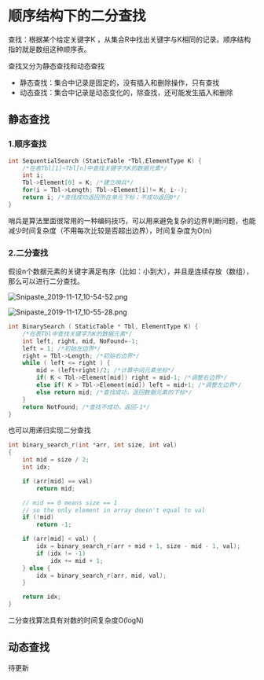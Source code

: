 # 顺序结构下的二分查找

查找：根据某个给定关键字K ，从集合R中找出关键字与K相同的记录。顺序结构指的就是数组这种顺序表。

查找又分为静态查找和动态查找

- 静态查找：集合中记录是固定的，没有插入和删除操作，只有查找
- 动态查找：集合中记录是动态变化的，除查找，还可能发生插入和删除

## 静态查找

### 1.顺序查找

```c
int SequentialSearch (StaticTable *Tbl,ElementType K) {
	/*在表Tbl[1]~Tbl[n]中查找关键字为K的数据元素*/
	int i;
	Tbl->Element[0] = K; /*建立哨兵*/
	for(i = Tbl->Length; Tbl->Element[i]!= K; i--);
	return i; /*查找成功返回所在单元下标；不成功返回0*/
}
```

哨兵是算法里面很常用的一种编码技巧，可以用来避免复杂的边界判断问题，也能减少时间复杂度（不用每次比较是否超出边界），时间复杂度为O(n)

### 2.二分查找

假设n个数据元素的关键字满足有序（比如：小到大），并且是连续存放（数组），那么可以进行二分查找。

![Snipaste_2019-11-17_10-54-52.png](http://ww1.sinaimg.cn/large/008048Tsgy1g90uma3efdj30s30e3gnw.jpg)





![Snipaste_2019-11-17_10-55-28.png](http://ww1.sinaimg.cn/large/008048Tsgy1g90umwlibgj30r00giwh9.jpg)



```c
int BinarySearch ( StaticTable * Tbl, ElementType K) {
	/*在表Tbl中查找关键字为K的数据元素*/
	int left, right, mid, NoFound=-1;
	left = 1; /*初始左边界*/
	right = Tbl->Length; /*初始右边界*/
	while ( left <= right ) {
		mid = (left+right)/2; /*计算中间元素坐标*/
		if( K < Tbl->Element[mid]) right = mid-1; /*调整右边界*/
		else if( K > Tbl->Element[mid]) left = mid+1; /*调整左边界*/
		else return mid; /*查找成功，返回数据元素的下标*/
	}
	return NotFound; /*查找不成功，返回-1*/
}
```

也可以用递归实现二分查找

```c
int binary_search_r(int *arr, int size, int val)
{
	int mid = size / 2;
	int idx;

	if (arr[mid] == val)
		return mid;

	// mid == 0 means size == 1
	// so the only element in array doesn't equal to val
	if (!mid)
		return -1;

	if (arr[mid] < val) {
		idx = binary_search_r(arr + mid + 1, size - mid - 1, val);
		if (idx != -1)
			idx += mid + 1;
	} else {
		idx = binary_search_r(arr, mid, val);
	}

	return idx;
}
```

二分查找算法具有对数的时间复杂度O(logN)



## 动态查找

待更新